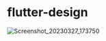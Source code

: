 # flutter-design
 
![Screenshot_20230327_173750](https://user-images.githubusercontent.com/56899039/227973169-a1f0a868-da40-4761-aee6-095a1fa32389.png)

